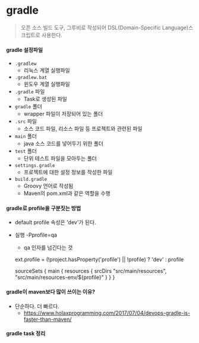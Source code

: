 # gradle
> 오픈 소스 빌드 도구, 그루비로 작성되어 DSL(Domain-Specific Language)스크립트로 사용한다.

#### gradle 설정파일 
 - `.gradlew`
    - 리눅스 계열 실행파일
 - `.gradlew.bat`
    - 윈도우 계열 실행파일
 - `.gradle` 파일
    - Task로 생성된 파일
 - `gradle` 폴더
    - wrapper 파일이 저장되어 있는 폴더
 - `.src` 파일
    - 소스 코드 파일, 리소스 파일 등 프로젝트와 관련된 파일
 - `main` 폴더
   - java 소스 코드를 넣어두기 위한 폴더
 - `test` 폴더
   - 단위 테스트 파일을 모아두는 폴더
 - `settings.gradle`
    - 프로젝트에 대한 설정 정보를 작성한 파일
 - `build.gradle`
    - Groovy 언어로 작성됨
    - Maven의 pom.xml과 같은 역할을 수행

#### gradle로 profile을 구분짓는 방법
 - default profile 속성은 'dev'가 된다.
 - 실행 -Pprofile=qa
    - qa 인자를 넘긴다는 것
  
    
    ext.profile = (!project.hasProperty('profile') || !profile) ? 'dev' : profile
    
    sourceSets {
    	main {
    		resources {
    			srcDirs "src/main/resources", "src/main/resources-env/${profile}"
    		}
    	}
    }

#### gradle이 maven보다 많이 쓰이는 이유?
 - 단순하다. 더 빠르다.
   - https://www.holaxprogramming.com/2017/07/04/devops-gradle-is-faster-than-maven/
   
#### gradle task 정리

 